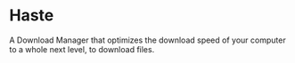 # Haste
A Download Manager that optimizes the download speed of your computer to a whole next level, to download files.